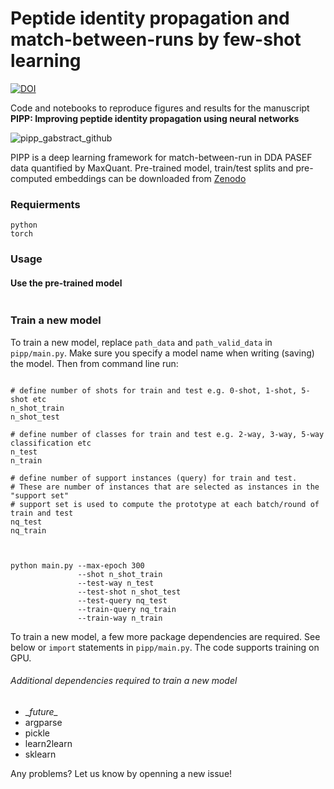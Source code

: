 # Peptide identity propagation and match-between-runs by few-shot learning
[![DOI](https://zenodo.org/badge/DOI/10.5281/zenodo.8051947.svg)](https://doi.org/10.5281/zenodo.8051947)

Code and notebooks to reproduce figures and results for the manuscript **PIPP: Improving peptide identity propagation using neural networks** 

![pipp_gabstract_github](https://github.com/DavisLaboratory/peptideprotonet_reproducibility/assets/7257233/341527f5-e055-4eba-aeae-e7fc61cacc54)

PIPP is a deep learning framework for match-between-run in DDA PASEF data quantified by MaxQuant.
Pre-trained model, train/test splits and pre-computed embeddings can be downloaded from [Zenodo](https://zenodo.org/record/8051947) 

### Requierments
```
python
torch
```
### Usage

#### Use the pre-trained model
```
```

### Train a new model
To train a new model, replace `path_data` and `path_valid_data` in `pipp/main.py`. Make sure you specify a model name when writing (saving) the model. Then from command line run:

```

# define number of shots for train and test e.g. 0-shot, 1-shot, 5-shot etc
n_shot_train
n_shot_test

# define number of classes for train and test e.g. 2-way, 3-way, 5-way classification etc
n_test
n_train

# define number of support instances (query) for train and test.
# These are number of instances that are selected as instances in the "support set"
# support set is used to compute the prototype at each batch/round of train and test
nq_test
nq_train



python main.py --max-epoch 300
               --shot n_shot_train
               --test-way n_test
               --test-shot n_shot_test
               --test-query nq_test
               --train-query nq_train
               --train-way n_train

```
To train a new model, a few more package dependencies are required. See below or `import` statements in `pipp/main.py`. The code supports training on GPU.

###### Additional dependencies required to train a new model
- \__future\__
- argparse
- pickle
- learn2learn
- sklearn


Any problems? Let us know by openning a new issue!
